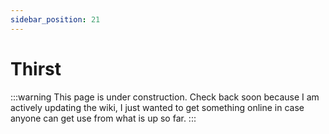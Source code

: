 ```yaml
---
sidebar_position: 21
---
```


# Thirst

:::warning
This page is under construction. Check back soon because I am actively updating the wiki, I just wanted to get something online in case anyone can get use from what is up so far.
:::
